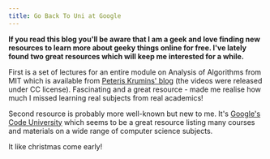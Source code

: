 ```yaml
---
title: Go Back To Uni at Google
---
```

**If you read this blog you'll be aware that I am a geek and love finding new resources to learn more about geeky things online for free. I've lately found two great resources which will keep me interested for a while.**

First is a set of lectures for an entire module on Analysis of Algorithms from MIT which is available from [Peteris Krumins' blog](http://www.catonmat.net/blog/mit-introduction-to-algorithms-part-one) (the videos were released under CC license). Fascinating and a great resource - made me realise how much I missed learning real subjects from real academics!

Second resource is probably more well-known but new to me. It's [Google's Code University](http://code.google.com/edu/) which seems to be a great resource listing many courses and materials on a wide range of computer science subjects.

It like christmas come early!